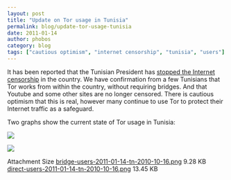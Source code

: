 ```yaml
---
layout: post
title: "Update on Tor usage in Tunisia"
permalink: blog/update-tor-usage-tunisia
date: 2011-01-14
author: phobos
category: blog
tags: ["cautious optimism", "internet censorship", "tunisia", "users"]
---
```


It has been reported that the Tunisian President has [stopped the Internet censorship](http://english.aljazeera.net/news/africa/2011/01/2011113192110570350.html) in the country. We have confirmation from a few Tunisians that Tor works from within the country, without requiring bridges. And that Youtube and some other sites are no longer censored. There is cautious optimism that this is real, however many continue to use Tor to protect their Internet traffic as a safeguard.

Two graphs show the current state of Tor usage in Tunisia:

![](https://blog.torproject.org/files/bridge-users-2011-01-14-tn-2010-10-16.png)

![](https://blog.torproject.org/files/direct-users-2011-01-14-tn-2010-10-16.png)

<thead><tr>
<th>Attachment</th>
<th>Size</th> </tr></thead><tbody>
 <tr class="odd">
<td><a href="https://blog.torproject.org/files/bridge-users-2011-01-14-tn-2010-10-16.png">bridge-users-2011-01-14-tn-2010-10-16.png</a></td>
<td>9.28 KB</td> </tr>
 <tr class="even">
<td><a href="https://blog.torproject.org/files/direct-users-2011-01-14-tn-2010-10-16.png">direct-users-2011-01-14-tn-2010-10-16.png</a></td>
<td>13.45 KB</td> </tr>
</tbody>

